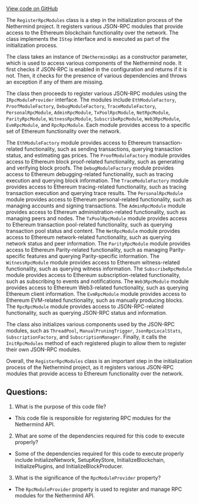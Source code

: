 [View code on GitHub](https://github.com/nethermindeth/nethermind/Nethermind.Init/Steps/RegisterRpcModules.cs)

The `RegisterRpcModules` class is a step in the initialization process of the Nethermind project. It registers various JSON-RPC modules that provide access to the Ethereum blockchain functionality over the network. The class implements the `IStep` interface and is executed as part of the initialization process.

The class takes an instance of `INethermindApi` as a constructor parameter, which is used to access various components of the Nethermind node. It first checks if JSON-RPC is enabled in the configuration and returns if it is not. Then, it checks for the presence of various dependencies and throws an exception if any of them are missing.

The class then proceeds to register various JSON-RPC modules using the `IRpcModuleProvider` interface. The modules include `EthModuleFactory`, `ProofModuleFactory`, `DebugModuleFactory`, `TraceModuleFactory`, `PersonalRpcModule`, `AdminRpcModule`, `TxPoolRpcModule`, `NetRpcModule`, `ParityRpcModule`, `WitnessRpcModule`, `SubscribeRpcModule`, `Web3RpcModule`, `EvmRpcModule`, and `RpcRpcModule`. Each module provides access to a specific set of Ethereum functionality over the network.

The `EthModuleFactory` module provides access to Ethereum transaction-related functionality, such as sending transactions, querying transaction status, and estimating gas prices. The `ProofModuleFactory` module provides access to Ethereum block proof-related functionality, such as generating and verifying block proofs. The `DebugModuleFactory` module provides access to Ethereum debugging-related functionality, such as tracing execution and querying block information. The `TraceModuleFactory` module provides access to Ethereum tracing-related functionality, such as tracing transaction execution and querying trace results. The `PersonalRpcModule` module provides access to Ethereum personal-related functionality, such as managing accounts and signing transactions. The `AdminRpcModule` module provides access to Ethereum administration-related functionality, such as managing peers and nodes. The `TxPoolRpcModule` module provides access to Ethereum transaction pool-related functionality, such as querying transaction pool status and content. The `NetRpcModule` module provides access to Ethereum network-related functionality, such as querying network status and peer information. The `ParityRpcModule` module provides access to Ethereum Parity-related functionality, such as managing Parity-specific features and querying Parity-specific information. The `WitnessRpcModule` module provides access to Ethereum witness-related functionality, such as querying witness information. The `SubscribeRpcModule` module provides access to Ethereum subscription-related functionality, such as subscribing to events and notifications. The `Web3RpcModule` module provides access to Ethereum Web3-related functionality, such as querying Ethereum client information. The `EvmRpcModule` module provides access to Ethereum EVM-related functionality, such as manually producing blocks. The `RpcRpcModule` module provides access to JSON-RPC-related functionality, such as querying JSON-RPC status and information.

The class also initializes various components used by the JSON-RPC modules, such as `ThreadPool`, `ManualPruningTrigger`, `JsonRpcLocalStats`, `SubscriptionFactory`, and `SubscriptionManager`. Finally, it calls the `InitRpcModules` method of each registered plugin to allow them to register their own JSON-RPC modules.

Overall, the `RegisterRpcModules` class is an important step in the initialization process of the Nethermind project, as it registers various JSON-RPC modules that provide access to Ethereum functionality over the network.
## Questions: 
 1. What is the purpose of this code file?
- This code file is responsible for registering RPC modules for the Nethermind API.

2. What are some of the dependencies required for this code to execute properly?
- Some of the dependencies required for this code to execute properly include InitializeNetwork, SetupKeyStore, InitializeBlockchain, InitializePlugins, and InitializeBlockProducer.

3. What is the significance of the `RpcModuleProvider` property?
- The `RpcModuleProvider` property is used to register and manage RPC modules for the Nethermind API.
